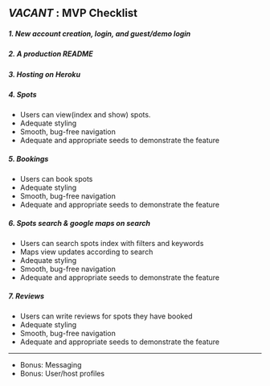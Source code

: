 ## *VACANT* : MVP Checklist

##### 1. New account creation, login, and guest/demo login
##### 2. A production README
##### 3. Hosting on Heroku
##### 4. Spots
  * Users can view(index and show) spots.
  * Adequate styling
  * Smooth, bug-free navigation
  * Adequate and appropriate seeds to demonstrate the feature

##### 5. Bookings
  * Users can book spots
  * Adequate styling
  * Smooth, bug-free navigation
  * Adequate and appropriate seeds to demonstrate the feature

##### 6. Spots search & google maps on search
  * Users can search spots index with filters and keywords
  * Maps view updates according to search
  * Adequate styling
  * Smooth, bug-free navigation
  * Adequate and appropriate seeds to demonstrate the feature

##### 7. Reviews
  * Users can write reviews for spots they have booked
  * Adequate styling
  * Smooth, bug-free navigation
  * Adequate and appropriate seeds to demonstrate the feature


____

* Bonus: Messaging
* Bonus: User/host profiles
